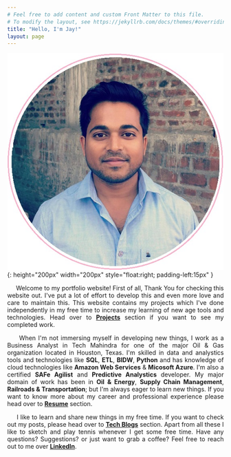 ```yaml
---
# Feel free to add content and custom Front Matter to this file.
# To modify the layout, see https://jekyllrb.com/docs/themes/#overriding-theme-defaults
title: "Hello, I'm Jay!"
layout: page
---
```


![myimg](Jay.jpeg){: height="200px" width="200px" style="float:right; padding-left:15px" }

<p align="justify">&nbsp;&nbsp;&nbsp;&nbsp;&nbsp;Welcome to my portfolio website! First of all, Thank You for checking this website out. I've put a lot of effort to develop this and even more love and care to maintain this. This website contains my projects which I've done independently in my free time to increase my learning of new age tools and technologies. Head over to <a href="https://jaysahu-ai.github.io/jaysahu-ai/projects/"><b>Projects</b></a> section if you want to see my completed work.</p>

<p align="justify">&nbsp;&nbsp;&nbsp;&nbsp;&nbsp;When I'm not immersing myself in developing new things, I work as a Business Analyst in Tech Mahindra for one of the major Oil & Gas organization located in Houston, Texas. I'm skilled in data and analystics tools and technologies like <b>SQL</b>, <b>ETL</b>, <b>BIDW</b>, <b>Python</b> and has knowledge of cloud technologies like <b>Amazon Web Services</b> & <b>Micosoft Azure</b>. I'm also a certified <b>SAFe Agilist</b> and <b>Predictive Analystics</b> developer. My major domain of work has been in <b>Oil & Energy</b>, <b>Supply Chain Management</b>, <b>Railroads & Transportation</b>; but I'm always eager to learn new things. If you want to know more about my career and professional experience please head over to <a href="https://jaysahu-ai.github.io/jaysahu-ai/resume/"><b>Resume</b></a> section.</p>

<p align="justify">&nbsp;&nbsp;&nbsp;&nbsp;&nbsp;I like to learn and share new things in my free time. If you want to check out my posts, please head over to <a href="https://jaysahu-ai.github.io/jaysahu-ai/blogs/"><b>Tech Blogs</b></a> section. Apart from all these I like to sketch and play tennis whenever I get some free time. Have any questions? Suggestions? or just want to grab a coffee? Feel free to reach out to me over <a href="https://www.linkedin.com/in/jay-sahu-9710b42a/"><b>LinkedIn</b></a>.
</p>
